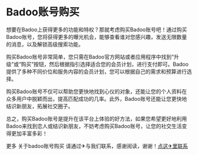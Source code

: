 # Badoo账号购买

想要在Badoo上获得更多的功能和特权？那就考虑购买Badoo账号吧！通过购买Badoo账号，您将获得更多的曝光机会，能够查看谁对您感兴趣，发送无限数量的消息，以及解锁高级搜索功能。

购买Badoo账号非常简单，您只需在Badoo官方网站或者应用程序中找到“升级”或“购买”按钮，然后根据指引选择适合您的会员计划，进行支付即可。Badoo提供了多种不同价位和服务内容的会员计划，您可以根据自己的需求和预算进行选择。

购买Badoo账号不仅可以帮助您更快地找到心仪的对象，还能让您的个人资料在众多用户中脱颖而出，提高匹配成功的几率。此外，Badoo账号还能让您更快地结识新朋友，拓展社交圈子。

总之，购买Badoo账号是提升在该平台上体验的好方法，如果您希望更好地利用Badoo来找到恋人或结识新朋友，不妨考虑购买Badoo账号，让您的社交生活变得更加丰富多彩！

更多 关于badoo账号购买 请通过✈与我们联系，感谢阅读，谢谢！[点这✈里联系](https://w.k02.cc)